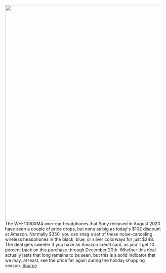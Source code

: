 <img src='https://cdn.vox-cdn.com/thumbor/qEaxjlfrSMV826AFa4QVSIkjyJI=/0x0:2040x1360/1200x800/filters:focal(857x517:1183x843)/cdn.vox-cdn.com/uploads/chorus_image/image/70010356/IMG_0625-1.0.0.jpeg' width='700px' /><br/>
The WH-1000XM4 over-ear headphones that Sony released in August 2020 have seen a couple of price drops, but none as big as today's $102 discount at Amazon. Normally $350, you can snag a set of these noise-canceling wireless headphones in the black, blue, or silver colorways for just $248. The deal gets sweeter if you have an Amazon credit card, as you'll get 10 percent back on this purchase through December 20th. Whether this deal actually lasts that long remains to be seen, but this is a solid indicator that we may, at least, see the price fall again during the holiday shopping season.
<a href='https://www.theverge.com/good-deals/2021/10/18/22732440/sony-xm4-headphones-samsung-galaxy-watch-4-apple-magsafe-battery-amazon-deal-sale'> Source <a/>
